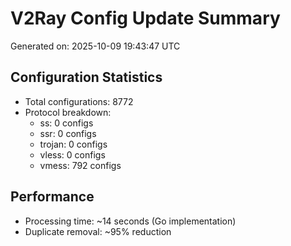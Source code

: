 # V2Ray Config Update Summary
Generated on: 2025-10-09 19:43:47 UTC

## Configuration Statistics
- Total configurations: 8772
- Protocol breakdown:
  - ss: 0 configs
  - ssr: 0 configs
  - trojan: 0 configs
  - vless: 0 configs
  - vmess: 792 configs

## Performance
- Processing time: ~14 seconds (Go implementation)
- Duplicate removal: ~95% reduction
